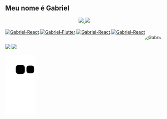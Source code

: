 ## Meu nome é Gabriel
<div align="center">
  <a href="https://github.com/gnardydev">
  <img height="180em" src="https://github-readme-stats.vercel.app/api?username=gnardydev&show_icons=true&theme=dark&include_all_commits=true&count_private=true"/>
  <img height="180em" src="https://github-readme-stats.vercel.app/api/top-langs/?username=gnardydev&layout=compact&langs_count=7&theme=dark"/>
</div>
 
<div style="display: inline_block"><br>
  <img align="center" alt="Gabriel-React" height="50" width="60" src="https://cdn.jsdelivr.net/gh/devicons/devicon/icons/react/react-original.svg">
  <img align="center" alt="Gabriel-Flutter" height="50" width="60" src="https://cdn.jsdelivr.net/gh/devicons/devicon/icons/flutter/flutter-original.svg">
  <img align="center" alt="Gabriel-React" height="50" width="60" src="https://cdn.jsdelivr.net/gh/devicons/devicon/icons/java/java-plain-wordmark.svg">
  <img align="center" alt="Gabriel-React" height="50" width="60" src="https://cdn.jsdelivr.net/gh/devicons/devicon/icons/javascript/javascript-plain.svg">
  <img align="right" alt="Gabriel" height="150" style="border-radius:50px;" src="https://cdn.discordapp.com/attachments/846547074639069187/950438873899618344/fall-out.gif">
</div>
  
  ##
  
<div>
  <a href = "mailto:gacnardy@gmail.com"><img src="https://img.shields.io/badge/-Gmail-%23333?style=for-the-badge&logo=gmail&logoColor=white" target="_blank"></a>
  <a href="https://www.linkedin.com/in/gabriel-nardy/" target="_blank"><img src="https://img.shields.io/badge/-LinkedIn-%230077B5?style=for-the-badge&logo=linkedin&logoColor=white" target="_blank"></a> 
  
 ![Snake animation](https://github.com/gnardydev/gnardydev/blob/output/github-contribution-grid-snake.svg)
  
</div>
